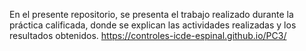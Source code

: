 En el presente repositorio, se presenta el trabajo realizado durante la práctica calificada, donde se explican las actividades realizadas y los resultados obtenidos.
https://controles-icde-espinal.github.io/PC3/
